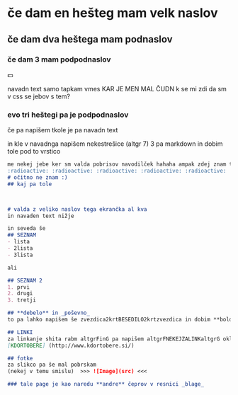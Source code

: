 # če dam en hešteg mam velk naslov
## če dam dva heštega mam podnaslov
### če dam 3 mam podpodnaslov

:dollar:

navadn text samo tapkam vmes KAR JE MEN MAL ČUDN k se mi zdi da sm v css se jebov s tem?

### evo tri heštegi pa je podpodnaslov
če pa napišem tkole je pa navadn text

in kle v navadnga napišem nekestrešice (altgr 7) 3 pa markdown in dobim tole pod to vrstico

```markdown
me nekej jebe ker sm valda pobrisov navodilček hahaha ampak zdej znam tole nalept
:radioactive: :radioactive: :radioactive: :radioactive: :radioactive: :radioactive:
# očitno ne znam :)
## kaj pa tole 



# valda z veliko naslov tega ekrančka al kva
in navaden text nižje

in seveda še 
## SEZNAM
- lista
- 2lista
- 3lista

ali 

## SEZNAM 2
1. prvi
2. drugi
3. tretji

## **debelo** in _poševno_
to pa lahko napišem še zvezdica2krtBESEDILO2krtzvezdica in dobim **bold** ali podčrtajBESEDILOpodčrtaj in dobim _italic_

## LINKI
za linkanje shita rabm altgrFinG pa napišem altgrFNEKEJZALINKaltgrG oklepajURLzaklepaj torej...
[KDORTOBERE] (http://www.kdortobere.si/) 

## fotke
za slikco pa še mal pobrskam
(nekej v temu smislu)  >>> ![Image](src) <<<

### tale page je kao naredu **andre** čeprov v resnici _blage_
